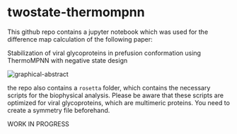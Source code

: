 # twostate-thermompnn

This github repo contains a jupyter notebook which was used for the difference map calculation of the following paper:

Stabilization of viral glycoproteins in prefusion conformation using ThermoMPNN with negative state design

![graphical-abstract](https://github.com/user-attachments/assets/11dfff04-20c3-439e-81de-6b01be99f8c0)

the repo also contains a ``` rosetta ``` folder, which contains the necessary scripts for the biophysical analysis. Please be aware that these scripts are optimized for viral glycoproteins, which are multimeric proteins. You need to create a symmetry file beforehand.


WORK IN PROGRESS
